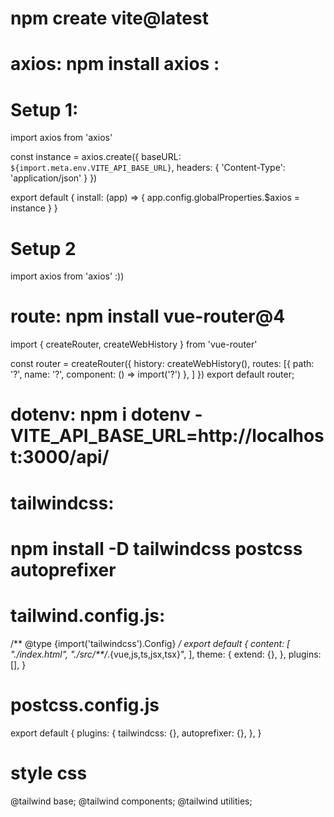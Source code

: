 # npm create vite@latest
# axios: npm install axios :
# Setup 1: 
import axios from 'axios'

const instance = axios.create({
  baseURL: `${import.meta.env.VITE_API_BASE_URL}`,
  headers: {
    'Content-Type': 'application/json'
  }
})

export default {
  install: (app) => {
    app.config.globalProperties.$axios = instance
  }
}

# Setup 2
import axios from 'axios' :))
# route: npm install vue-router@4
import {
  createRouter,
  createWebHistory
} from 'vue-router'

const router = createRouter({
  history: createWebHistory(),
  routes: [{
      path: '?',
      name: '?',
     component: () => import('?')
    }, 
  ]
})
export default router;

# dotenv: npm i dotenv - VITE_API_BASE_URL=http://localhost:3000/api/
# tailwindcss: 
# npm install -D tailwindcss postcss autoprefixer
# tailwind.config.js:
/** @type {import('tailwindcss').Config} */
export default {
  content: [
    "./index.html",
    "./src/**/*.{vue,js,ts,jsx,tsx}",
  ],
  theme: {
    extend: {},
  },
  plugins: [],
}


# postcss.config.js
export default {
  plugins: {
    tailwindcss: {},
    autoprefixer: {},
  },
}

# style css 
@tailwind base;
@tailwind components;
@tailwind utilities;